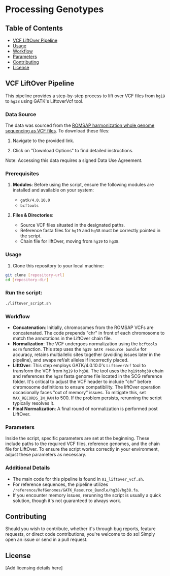 # Processing Genotypes

## Table of Contents

- [VCF LiftOver Pipeline](#vcf-liftover-pipeline)
- [Usage](#usage)
- [Workflow](#workflow)
- [Parameters](#parameters)
- [Contributing](#contributing)
- [License](#license)

## VCF LiftOver Pipeline

This pipeline provides a step-by-step process to lift over VCF files from `hg19` to `hg38` using GATK's LiftoverVcf tool.

### Data Source

The data was sourced from the [ROMSAP harmonization whole genome sequencing as VCF files](https://www.synapse.org/#!Synapse:syn11707420). To download these files:

1. Navigate to the provided link.

2. Click on "Download Options" to find detailed instructions.

Note: Accessing this data requires a signed Data Use Agreement.

### Prerequisites

1. **Modules**: Before using the script, ensure the following modules are installed and available on your system:
    - `gatk/4.0.10.0`
    - `bcftools`

2. **Files & Directories**:
    - Source VCF files situated in the designated paths.
    - Reference fasta files for `hg19` and `hg38` must be correctly pointed in the script.
    - Chain file for liftOver, moving from `hg19` to `hg38`.

### Usage

1. Clone this repository to your local machine:

```bash
git clone [repository-url]
cd [repository-dir]
```

### Run the script:

```bash
./liftover_script.sh
```

### Workflow

- **Concatenation**: Initially, chromosomes from the ROMSAP VCFs are concatenated. The code prepends "chr" in front of each chromosome to match the annotations in the LiftOver chain file.
- **Normalization**: The VCF undergoes normalization using the `bcftools norm` function. This step uses the `hg19 GATK resource bundle` for accuracy, retains multiallelic sites together (avoiding issues later in the pipeline), and swaps ref/alt alleles if incorrectly placed.
- **LiftOver**: This step employs GATK/4.0.10.0's `LiftoverVcf` tool to transform the VCF from `hg19` to `hg38`. The tool uses the `hg19tohg38` chain and references the `hg38` fasta genome file located in the SCG reference folder. It's critical to adjust the VCF header to include "chr" before chromosome definitions to ensure compatibility. The liftOver operation occasionally faces "out of memory" issues. To mitigate this, set `MAX_RECORDS_IN_RAM` to 500. If the problem persists, rerunning the script typically resolves it.
- **Final Normalization**: A final round of normalization is performed post LiftOver.

### Parameters

Inside the script, specific parameters are set at the beginning. These include paths to the required VCF files, reference genomes, and the chain file for LiftOver. To ensure the script works correctly in your environment, adjust these parameters as necessary.

### Additional Details

- The main code for this pipeline is found in `01_liftover_vcf.sh`.
- For reference sequences, the pipeline utilizes `/reference/RefGenomes/GATK_Resource_Bundle/hg38/hg38.fa`.
- If you encounter memory issues, rerunning the script is usually a quick solution, though it's not guaranteed to always work.

## Contributing

Should you wish to contribute, whether it's through bug reports, feature requests, or direct code contributions, you're welcome to do so! Simply open an issue or send in a pull request.

## License
[Add licensing details here]
